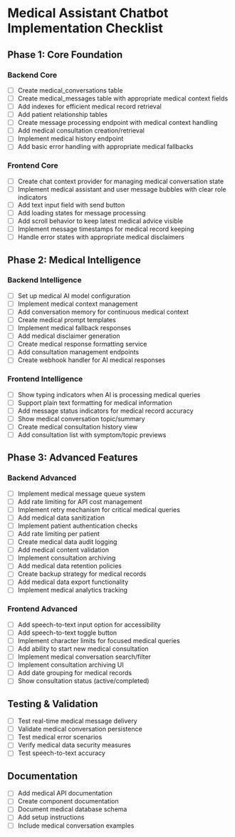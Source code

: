 # Medical Assistant Chatbot Implementation Checklist

## Phase 1: Core Foundation

### Backend Core
- [ ] Create medical_conversations table
- [ ] Create medical_messages table with appropriate medical context fields
- [ ] Add indexes for efficient medical record retrieval
- [ ] Add patient relationship tables
- [ ] Create message processing endpoint with medical context handling
- [ ] Add medical consultation creation/retrieval
- [ ] Implement medical history endpoint
- [ ] Add basic error handling with appropriate medical fallbacks

### Frontend Core
- [ ] Create chat context provider for managing medical conversation state
- [ ] Implement medical assistant and user message bubbles with clear role indicators
- [ ] Add text input field with send button
- [ ] Add loading states for message processing
- [ ] Add scroll behavior to keep latest medical advice visible
- [ ] Implement message timestamps for medical record keeping
- [ ] Handle error states with appropriate medical disclaimers

## Phase 2: Medical Intelligence

### Backend Intelligence
- [ ] Set up medical AI model configuration
- [ ] Implement medical context management
- [ ] Add conversation memory for continuous medical context
- [ ] Create medical prompt templates
- [ ] Implement medical fallback responses
- [ ] Add medical disclaimer generation
- [ ] Create medical response formatting service
- [ ] Add consultation management endpoints
- [ ] Create webhook handler for AI medical responses

### Frontend Intelligence
- [ ] Show typing indicators when AI is processing medical queries
- [ ] Support plain text formatting for medical information
- [ ] Add message status indicators for medical record accuracy
- [ ] Show medical conversation topic/summary
- [ ] Create medical consultation history view
- [ ] Add consultation list with symptom/topic previews

## Phase 3: Advanced Features

### Backend Advanced
- [ ] Implement medical message queue system
- [ ] Add rate limiting for API cost management
- [ ] Implement retry mechanism for critical medical queries
- [ ] Add medical data sanitization
- [ ] Implement patient authentication checks
- [ ] Add rate limiting per patient
- [ ] Create medical data audit logging
- [ ] Add medical content validation
- [ ] Implement consultation archiving
- [ ] Add medical data retention policies
- [ ] Create backup strategy for medical records
- [ ] Add medical data export functionality
- [ ] Implement medical analytics tracking

### Frontend Advanced
- [ ] Add speech-to-text input option for accessibility
- [ ] Add speech-to-text toggle button
- [ ] Implement character limits for focused medical queries
- [ ] Add ability to start new medical consultation
- [ ] Implement medical conversation search/filter
- [ ] Implement consultation archiving UI
- [ ] Add date grouping for medical records
- [ ] Show consultation status (active/completed)

## Testing & Validation
- [ ] Test real-time medical message delivery
- [ ] Validate medical conversation persistence
- [ ] Test medical error scenarios
- [ ] Verify medical data security measures
- [ ] Test speech-to-text accuracy

## Documentation
- [ ] Add medical API documentation
- [ ] Create component documentation
- [ ] Document medical database schema
- [ ] Add setup instructions
- [ ] Include medical conversation examples 